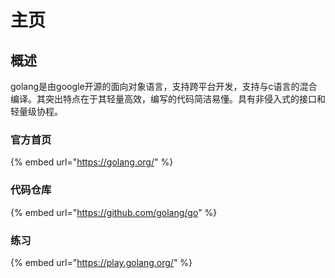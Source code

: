# 主页

## 概述

golang是由google开源的面向对象语言，支持跨平台开发，支持与c语言的混合编译。其突出特点在于其轻量高效，编写的代码简洁易懂。具有非侵入式的接口和轻量级协程。

### 官方首页

{% embed url="https://golang.org/" %}

### 代码仓库

{% embed url="https://github.com/golang/go" %}

### 练习

{% embed url="https://play.golang.org/" %}





